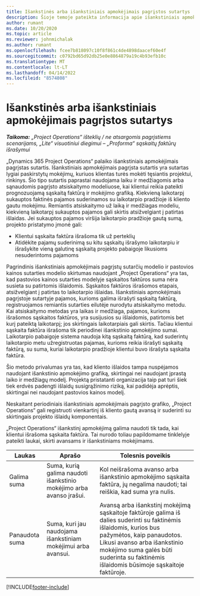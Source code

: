 ```yaml
---
title: Išankstinės arba išankstiniais apmokėjimais pagrįstos sutartys
description: Šioje temoje pateikta informacija apie išankstiniais apmokėjimais pagrįstų sutarčių modelius ir avansus naudojant „Project Operations“.
author: rumant
ms.date: 10/20/2020
ms.topic: article
ms.reviewer: johnmichalak
ms.author: rumant
ms.openlocfilehash: fcee7b818097c10f8f861c4de4898daacef60e4f
ms.sourcegitcommit: c0792bd65d92db25e0e8864879a19c4b93efb10c
ms.translationtype: MT
ms.contentlocale: lt-LT
ms.lasthandoff: 04/14/2022
ms.locfileid: "8574808"
---
```

# <a name="advances-and-retainer-based-contracts"></a>Išankstinės arba išankstiniais apmokėjimais pagrįstos sutartys


_**Taikoma:** „Project Operations“ išteklių / ne atsargomis pagrįstiems scenarijams, „Lite“ visuotiniui diegimui – „Proforma“ sąskaitų faktūrų išrašymui_

„Dynamics 365 Project Operations“ palaiko išankstiniais apmokėjimais pagrįstas sutartis. Išankstiniais apmokėjimais pagrįsta sutartis yra sutartas lygiai paskirstytų mokėjimų, kuriuos klientas turės mokėti tęsiantis projektui, rinkinys. Šio tipo sutartis paprastai naudojama laiku ir medžiagomis arba sąnaudomis pagrįsto atsiskaitymo modeliuose, kai klientui reikia pateikti prognozuojamą sąskaitą faktūrą ir mokėjimo grafiką. Kiekvieną laikotarpį sukauptos faktinės pajamos suderinamos su laikotarpio pradžioje iš kliento gautu mokėjimu. Remiantis atsiskaitymo už laiką ir medžiagas modeliu, kiekvieną laikotarpį sukauptos pajamos gali skirtis atsižvelgiant į patirtas išlaidas. Jei sukauptos pajamos viršija laikotarpio pradžioje gautą sumą, projekto pristatymo įmonė gali:

- Klientui sąskaita faktūra išrašoma tik už perteklių 
- Atidėkite pajamų suderinimą su kitu sąskaitų išrašymo laikotarpiu ir išrašykite vieną galutinę sąskaitą projekto pabaigoje likusioms nesuderintoms pajamoms

Pagrindinis išankstiniais apmokėjimais pagrįstų sutarčių modelio ir pastovios kainos sutarties modelio skirtumas naudojant „Project Operations“ yra tas, kad pastovios kainos sutarties modelyje sąskaitos faktūros suma nėra susieta su patirtomis išlaidomis. Sąskaitos faktūros išrašomos etapais, atsižvelgiant į patirtas to laikotarpio išlaidas. Išankstiniais apmokėjimais pagrįstoje sutartyje pajamos, kurioms galima išrašyti sąskaitą faktūrą, registruojamos remiantis sutarties eilutėje nurodytu atsiskaitymo metodu. Kai atsiskaitymo metodas yra laikas ir medžiaga, pajamos, kurioms išrašomos sąskaitos faktūros, yra susijusios su išlaidomis, patirtomis bet kurį pateiktą laikotarpį; jos skirtingais laikotarpiais gali skirtis. Tačiau klientui sąskaita faktūra išrašoma tik periodinei išankstinio apmokėjimo sumai. Laikotarpio pabaigoje sistema naudoja kitą sąskaitą faktūrą, kad suderintų laikotarpio metu užregistruotas pajamas, kurioms reikia išrašyti sąskaitą faktūrą, su suma, kuriai laikotarpio pradžioje klientui buvo išrašyta sąskaita faktūra.

Šio metodo privalumas yra tas, kad kliento išlaidos tampa nuspėjamos naudojant išankstinio apmokėjimo grafiką, skirtingai nei naudojant įprastą laiko ir medžiagų modelį. Projektą pristatanti organizacija taip pat turi šiek tiek erdvės padengti išlaidų susigrąžinimo riziką, kai padidėja aprėptis, skirtingai nei naudojant pastovios kainos modelį.

Neskaitant periodiniais išankstiniais apmokėjimais pagrįsto grafiko, „Project Operations“ gali registruoti vienkartinį iš kliento gautą avansą ir suderinti su skirtingais projekto išlaidų komponentais.

„Project Operations“ išankstinį apmokėjimą galima naudoti tik tada, kai klientui išrašoma sąskaita faktūra. Tai nurodo toliau papildomame tinklelyje pateikti laukai, skirti avansams ir išankstiniams mokėjimams.

| Laukas | Aprašo | Tolesnis poveikis |
| --- | --- | --- |
| Galima suma | Suma, kurią galima naudoti išankstinio mokėjimo arba avanso įrašui. | Kol neišrašoma avanso arba išankstinio apmokėjimo sąskaita faktūra, jų negalima naudoti; tai reiškia, kad suma yra nulis. |
| Panaudota suma | Suma, kuri jau naudojama išankstiniam mokėjimui arba avansui. | Avansą arba išankstinį mokėjimą sąskaitoje faktūroje galima iš dalies suderinti su faktinėmis išlaidomis, kurios bus pažymėtos, kaip panaudotos. Likusi avanso arba išankstinio mokėjimo suma galės būti suderinta su faktinėmis išlaidomis būsimoje sąskaitoje faktūroje. |


[!INCLUDE[footer-include](../../includes/footer-banner.md)]